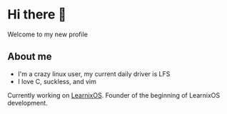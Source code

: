 # Hi there 👋
Welcome to my new profile
<!--
**cowmonk/cowmonk** is a ✨ _special_ ✨ repository because its `README.md` (this file) appears on your GitHub profile.

Here are some ideas to get you started:

- 🔭 I’m currently working on ...
- 🌱 I’m currently learning ...
- 👯 I’m looking to collaborate on ...
- 🤔 I’m looking for help with ...
- 💬 Ask me about ...
- 📫 How to reach me: ...
- 😄 Pronouns: ...
- ⚡ Fun fact: ...
-->
## About me
- I'm a crazy linux user, my current daily driver is LFS
- I love C, suckless, and vim

Currently working on [LearnixOS](https://learnixos.github.io). 
Founder of the beginning of LearnixOS development.
